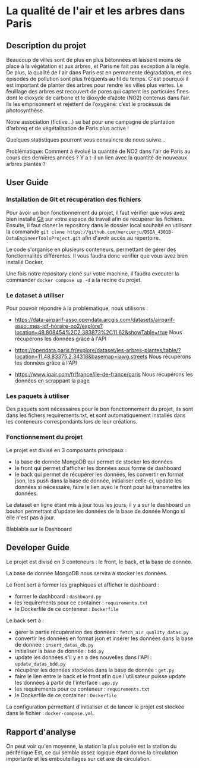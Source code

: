 # La qualité de l'air et les arbres dans Paris

## Description du projet

Beaucoup de villes sont de plus en plus bétonnées et laissent moins de place à la végétation et aux arbres, et Paris ne fait pas exception à la règle. De plus, la qualité de l'air dans Paris est en permanente dégradation, et des épisodes de pollution sont plus fréquents au fil du temps.
C'est pourquoi il est important de planter des arbres pour rendre les villes plus vertes.
Le feuillage des arbres est recouvert de pores qui captent les particules fines dont le dioxyde de carbone et le dioxyde d’azote (NO2) contenus dans l’air. Ils les emprisonnent et rejettent de l’oxygène: c’est le processus de photosynthèse. 

Notre association (fictive...) se bat pour une campagne de plantation d'arbreq et de végétalisation de Paris plus active !

Quelques statistiques pourront vous convaincre de nous suivre...


Problématique: Comment à évolué la quantité de NO2 dans l'air de Paris au cours des dernières années ? Y a t-il un lien avec la quantité de nouveaux arbres plantés ?


## User Guide

### Installation de Git et récupération des fichiers

Pour avoir un bon fonctionnement du projet, il faut vérifier que vous avez bien installé [Git](https://git-scm.com/) sur votre espace de travail afin de récupérer les fichiers.
Ensuite, il faut cloner le repository dans le dossier local souhaité en utilisant la commande `git clone https://github.com/mercierju/DSIA_4301B-DataEngineerToolsProject.git` afin d'avoir accès au répertoire.

Le code s'organise en plusieurs conteneurs, permettant de gérer des fonctionnalités différentes. Il vous faudra donc verifier que vous avez bien installé Docker.

Une fois notre repository cloné sur votre machine, il faudra executer la commander `docker compose up -d` à la recine du projet.

### Le dataset à utiliser

Pour pouvoir répondre à la problématique, nous utilisons :
- https://data-airparif-asso.opendata.arcgis.com/datasets/airparif-asso::mes-idf-horaire-no2/explore?location=48.808454%2C2.383873%2C11.62&showTable=true 
Nous récupérons les données grâce à l'API

- https://opendata.paris.fr/explore/dataset/les-arbres-plantes/table/?location=11,48.83375,2.34318&basemap=jawg.streets
Nous récupérons les données grâce à l'API

- https://www.iqair.com/fr/france/ile-de-france/paris 
Nous récupérons les données en scrappant la page

### Les paquets à utiliser

Des paquets sont nécessaires pour le bon fonctionnement du projet, ils sont dans les fichers requirements.txt, et sont automatiquement installés dans les conteneurs correspondants lors de leur créations.


### Fonctionnement du projet

Le projet est divisé en 3 composants principaux : 
- la base de donnée MongoDB qui permet de stocker les données
- le front qui permet d'afficher les données sous forme de dashboard
- le back qui permet de récupérer les données, les convertir en format json, les push dans la base de donnée, initialiser celle-ci, update les données si nécessaire, faire le lien avec le front pour lui transmettre les données.

Le dataset en ligne étant mis à jour tous les jours, il y a sur le dashboard un bouton permettant d'update les données de la base de donnée Mongo si elle n'est pas à jour.

Blablabla sur le Dashboard


## Developer Guide 

Le projet est divisé en 3 conteneurs : le front, le back, et la base de donnée.

La base de donnée MongoDB nous servira à stocker les données.

Le front sert à former les graphiques et afficher le dashboard :
- former le dashboard : `dashboard.py`
- les requirements pour ce container : `requirements.txt`
- le Dockerfile de ce conteneur : `Dockerfile`


Le back sert à :
- gérer la partie récupération des données : `fetch_air_quality_datas.py`
- convertir les données en format json et insérer les données dans la base de donnée : `insert_datas_db.py`
- initialiser la base de donnée : `bdd.py`
- update les données s'il y en a des nouvelles dans l'API : `update_datas_bdd.py`
- récupérer les données stockées dans la base de donnée : `get.py`
- faire le lien entre le back et le front afin que l'utilisateur puisse update les données à partir de l'interface : `app.py`
- les requirements pour ce conteneur : `requirements.txt`
- le Dockerfile de ce container : `Dockerfile`

La configuration permettant d'initialiser et de lancer le projet est stockée dans le fichier : `docker-compose.yml`.


## Rapport d'analyse
On peut voir qu'en moyenne, la station la plus poluée est la station du périférique Est, ce qui semble assez logique étant donné la circulation importante et les embouteillages sur cet axe de circulation.



